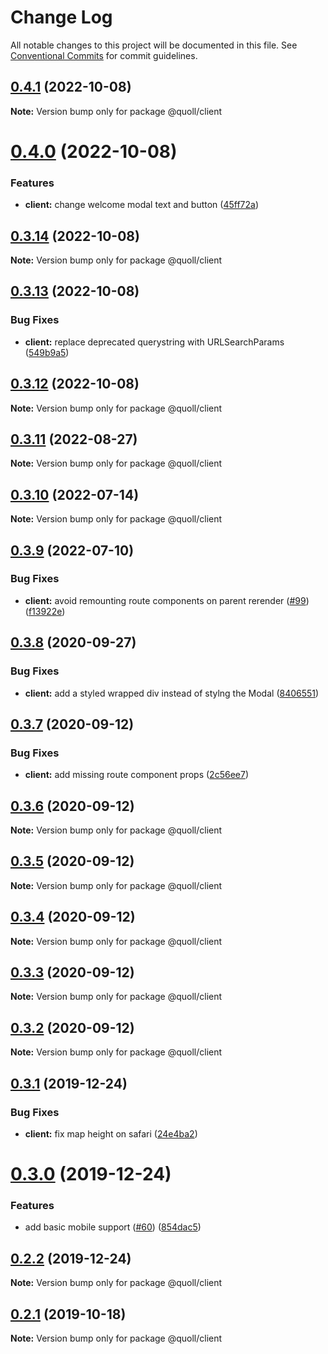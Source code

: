 # Change Log

All notable changes to this project will be documented in this file.
See [Conventional Commits](https://conventionalcommits.org) for commit guidelines.

## [0.4.1](https://github.com/mzogheib/quoll/compare/@quoll/client@0.4.0...@quoll/client@0.4.1) (2022-10-08)

**Note:** Version bump only for package @quoll/client

# [0.4.0](https://github.com/mzogheib/quoll/compare/@quoll/client@0.3.14...@quoll/client@0.4.0) (2022-10-08)

### Features

- **client:** change welcome modal text and button ([45ff72a](https://github.com/mzogheib/quoll/commit/45ff72a3ae6c6ddd3cd1daeed67cc63d037439dd))

## [0.3.14](https://github.com/mzogheib/quoll/compare/@quoll/client@0.3.13...@quoll/client@0.3.14) (2022-10-08)

**Note:** Version bump only for package @quoll/client

## [0.3.13](https://github.com/mzogheib/quoll/compare/@quoll/client@0.3.12...@quoll/client@0.3.13) (2022-10-08)

### Bug Fixes

- **client:** replace deprecated querystring with URLSearchParams ([549b9a5](https://github.com/mzogheib/quoll/commit/549b9a5c1e10e80241a2531c8cefc5b44f0e33e9))

## [0.3.12](https://github.com/mzogheib/quoll/compare/@quoll/client@0.3.11...@quoll/client@0.3.12) (2022-10-08)

**Note:** Version bump only for package @quoll/client

## [0.3.11](https://github.com/mzogheib/quoll/compare/@quoll/client@0.3.10...@quoll/client@0.3.11) (2022-08-27)

**Note:** Version bump only for package @quoll/client

## [0.3.10](https://github.com/mzogheib/quoll/compare/@quoll/client@0.3.9...@quoll/client@0.3.10) (2022-07-14)

**Note:** Version bump only for package @quoll/client

## [0.3.9](https://github.com/mzogheib/quoll/compare/@quoll/client@0.3.8...@quoll/client@0.3.9) (2022-07-10)

### Bug Fixes

- **client:** avoid remounting route components on parent rerender ([#99](https://github.com/mzogheib/quoll/issues/99)) ([f13922e](https://github.com/mzogheib/quoll/commit/f13922e))

## [0.3.8](https://github.com/mzogheib/quoll/compare/@quoll/client@0.3.7...@quoll/client@0.3.8) (2020-09-27)

### Bug Fixes

- **client:** add a styled wrapped div instead of stylng the Modal ([8406551](https://github.com/mzogheib/quoll/commit/8406551))

## [0.3.7](https://github.com/mzogheib/quoll/compare/@quoll/client@0.3.6...@quoll/client@0.3.7) (2020-09-12)

### Bug Fixes

- **client:** add missing route component props ([2c56ee7](https://github.com/mzogheib/quoll/commit/2c56ee7))

## [0.3.6](https://github.com/mzogheib/quoll/compare/@quoll/client@0.3.5...@quoll/client@0.3.6) (2020-09-12)

**Note:** Version bump only for package @quoll/client

## [0.3.5](https://github.com/mzogheib/quoll/compare/@quoll/client@0.3.4...@quoll/client@0.3.5) (2020-09-12)

**Note:** Version bump only for package @quoll/client

## [0.3.4](https://github.com/mzogheib/quoll/compare/@quoll/client@0.3.3...@quoll/client@0.3.4) (2020-09-12)

**Note:** Version bump only for package @quoll/client

## [0.3.3](https://github.com/mzogheib/quoll/compare/@quoll/client@0.3.2...@quoll/client@0.3.3) (2020-09-12)

**Note:** Version bump only for package @quoll/client

## [0.3.2](https://github.com/mzogheib/quoll/compare/@quoll/client@0.3.1...@quoll/client@0.3.2) (2020-09-12)

**Note:** Version bump only for package @quoll/client

## [0.3.1](https://github.com/mzogheib/quoll/compare/@quoll/client@0.3.0...@quoll/client@0.3.1) (2019-12-24)

### Bug Fixes

- **client:** fix map height on safari ([24e4ba2](https://github.com/mzogheib/quoll/commit/24e4ba2))

# [0.3.0](https://github.com/mzogheib/quoll/compare/@quoll/client@0.2.2...@quoll/client@0.3.0) (2019-12-24)

### Features

- add basic mobile support ([#60](https://github.com/mzogheib/quoll/issues/60)) ([854dac5](https://github.com/mzogheib/quoll/commit/854dac5))

## [0.2.2](https://github.com/mzogheib/quoll/compare/@quoll/client@0.2.1...@quoll/client@0.2.2) (2019-12-24)

**Note:** Version bump only for package @quoll/client

## [0.2.1](https://github.com/mzogheib/quoll/compare/@quoll/client@0.2.0...@quoll/client@0.2.1) (2019-10-18)

**Note:** Version bump only for package @quoll/client
